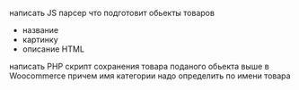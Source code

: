 ﻿написать JS парсер что подготовит обьекты товаров

- название
- картинку
- описание HTML

написать PHP скрипт сохранения товара поданого обьекта выше в Woocommerce
причем имя категории надо определить по имени товара 

